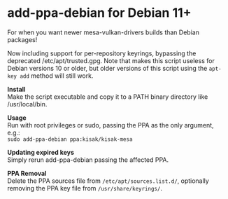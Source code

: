 # add-ppa-debian for Debian 11+
For when you want newer mesa-vulkan-drivers builds than Debian packages!

Now including support for per-repository keyrings, bypassing the deprecated /etc/apt/trusted.gpg. Note that makes this script useless for Debian versions 10 or older, but older versions of this script using the ``apt-key add`` method will still work.

**Install**  
Make the script executable and copy it to a PATH binary directory like /usr/local/bin.

**Usage**  
Run with root privileges or sudo, passing the PPA as the only argument, e.g.:  
``sudo add-ppa-debian ppa:kisak/kisak-mesa``

**Updating expired keys**  
Simply rerun add-ppa-debian passing the affected PPA.

**PPA Removal**  
Delete the PPA sources file from ``/etc/apt/sources.list.d/``, optionally removing the PPA key file from ``/usr/share/keyrings/``.
